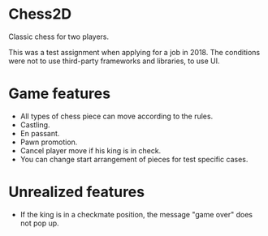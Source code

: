 # Chess2D

Classic chess for two players.

This was a test assignment when applying for a job in 2018. The conditions were not to use third-party frameworks and libraries, to use UI.

# Game features
- All types of chess piece can move according to the rules.
- Castling.
- En passant.
- Pawn promotion.
- Cancel player move if his king is in check.
- You can change start arrangement of pieces for test specific cases.

# Unrealized features
- If the king is in a checkmate position, the message "game over" does not pop up.
